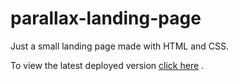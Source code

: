# parallax-landing-page

Just a small landing page made with HTML and CSS.

To view the latest deployed version [click here](https://parallax-landing-page-lac.vercel.app/) .
